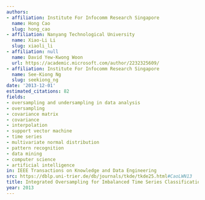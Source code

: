 ```yaml
---
authors:
- affiliation: Institute For Infocomm Research Singapore
  name: Hong Cao
  slug: hong_cao
- affiliation: Nanyang Technological University
  name: Xiao-Li Li
  slug: xiaoli_li
- affiliation: null
  name: David Yew-Kwong Woon
  url: https://academic.microsoft.com/author/2232325609/
- affiliation: Institute For Infocomm Research Singapore
  name: See-Kiong Ng
  slug: seekiong_ng
date: '2013-12-01'
estimated_citations: 82
fields:
- oversampling and undersampling in data analysis
- oversampling
- covariance matrix
- covariance
- interpolation
- support vector machine
- time series
- multivariate normal distribution
- pattern recognition
- data mining
- computer science
- artificial intelligence
in: IEEE Transactions on Knowledge and Data Engineering
src: https://dblp.uni-trier.de/db/journals/tkde/tkde25.html#CaoLWN13
title: Integrated Oversampling for Imbalanced Time Series Classification
year: 2013
---
```

